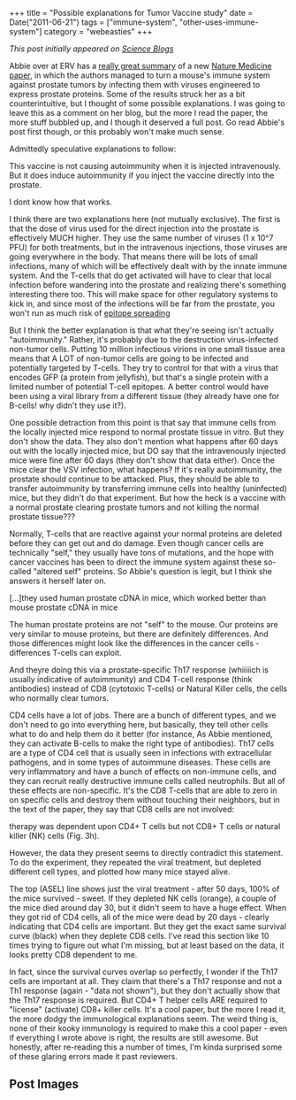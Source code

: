 +++
title = "Possible explanations for Tumor Vaccine study"
date = Date("2011-06-21")
tags = ["immune-system", "other-uses-immune-system"]
category = "webeasties"
+++

_This post initially appeared on [Science Blogs](http://scienceblogs.com/webeasties)_

Abbie over at ERV has a [really great summary](http://scienceblogs.com/erv/2011/06/viruses_and_prostate_cancer.php) of a new [Nature Medicine paper](http://www.nature.com/nm/journal/vaop/ncurrent/abs/nm.2390.html), in which the authors managed to turn a mouse's immune system against prostate tumors by infecting them with viruses engineered to express prostate proteins. Some of the results struck her as a bit counterintuitive, but I thought of some possible explanations. I was going to leave this as a comment on her blog, but the more I read the paper, the more stuff bubbled up, and I though it deserved a full post. Go read Abbie's post first though, or this probably won't make much sense.

Admittedly speculative explanations to follow:

This vaccine is not causing autoimmunity when it is injected intravenously. But it does induce autoimmunity if you inject the vaccine directly into the prostate.

I dont know how that works.

I think there are two explanations here (not mutually exclusive). The first is that the dose of virus used for the direct injection into the prostate is effectively MUCH higher. They use the same number of viruses (1 x 10^7 PFU) for both treatments, but in the intravenous injections, those viruses are going everywhere in the body. That means there will be lots of small infections, many of which will be effectively dealt with by the innate immune system. And the T-cells that do get activated will have to clear that local infection before wandering into the prostate and realizing there's something interesting there too. This will make space for other regulatory systems to kick in, and since most of the infections will be far from the prostate, you won't run as much risk of [epitope spreading](http://en.wikipedia.org/wiki/Molecular_mimicry#Epitope_spreading)

But I think the better explanation is that what they're seeing isn't actually "autoimmunity." Rather, it's probably due to the destruction virus-infected non-tumor cells. Putting 10 million infectious virions in one small tissue area means that A LOT of non-tumor cells are going to be infected and potentially targeted by T-cells. They try to control for that with a virus that encodes GFP (a protein from jellyfish), but that's a single protein with a limited number of potential T-cell epitopes. A better control would have been using a viral library from a different tissue (they already have one for B-cells! why didn't they use it?).

One possible detraction from this point is that say that immune cells from the locally injected mice respond to normal prostate tissue in vitro. But they don't show the data. They also don't mention what happens after 60 days out with the locally injected mice, but DO say that the intravenously injected mice were fine after 60 days (they don't show that data either). Once the mice clear the VSV infection, what happens? If it's really autoimmunity, the prostate should continue to be attacked. Plus, they should be able to transfer autoimmunity by transferring immune cells into healthy (uninfected) mice, but they didn't do that experiment.
 But how the heck is a vaccine with a normal prostate clearing prostate tumors and not killing the normal prostate tissue\?\?\?

Normally, T-cells that are reactive against your normal proteins are deleted before they can get out and do damage. Even though cancer cells are technically "self," they usually have tons of mutations, and the hope with cancer vaccines has been to direct the immune system against these so-called "altered self" proteins. So Abbie's question is legit, but I think she answers it herself later on.

[...]they used human prostate cDNA in mice, which worked better than mouse prostate cDNA in mice

The human prostate proteins are not "self" to the mouse. Our proteins are very similar to mouse proteins, but there are definitely differences. And those differences might look like the differences in the cancer cells - differences T-cells can exploit.

And theyre doing this via a prostate-specific Th17 response (whiiiiich is usually indicative of autoimmunity) and CD4 T-cell response (think antibodies) instead of CD8 (cytotoxic T-cells) or Natural Killer cells, the cells who normally clear tumors.

CD4 cells have a lot of jobs. There are a bunch of different types, and we don't need to go into everything here, but basically, they tell other cells what to do and help them do it better (for instance, As Abbie mentioned, they can activate B-cells to make the right type of antibodies). Th17 cells are a type of CD4 cell that is usually seen in infections with extracellular pathogens, and in some types of autoimmune diseases. These cells are very inflammatory and have a bunch of effects on non-immune cells, and they can recruit really destructive immune cells called neutrophils. But all of these effects are non-specific. 
It's the CD8 T-cells that are able to zero in on specific cells and destroy them without touching their neighbors, but in the text of the paper, they say that CD8 cells are not involved:

therapy was dependent upon CD4+ T cells but not CD8+ T cells or natural killer (NK) cells (Fig. 3h).

However, the data they present seems to directly contradict this statement. To do the experiment, they repeated the viral treatment, but depleted different cell types, and plotted how many mice stayed alive. 

The top (ASEL) line shows just the viral treatment - after 50 days, 100% of the mice survived - sweet. If they depleted NK cells (orange), a couple of the mice died around day 30, but it didn't seem to have a huge effect. When they got rid of CD4 cells, all of the mice were dead by 20 days - clearly indicating that CD4 cells are important. But they get the exact same survival curve (black) when they deplete CD8 cells. I've read this section like 10 times trying to figure out what I'm missing, but at least based on the data, it looks pretty CD8 dependent to me.

In fact, since the survival curves overlap so perfectly, I wonder if the Th17 cells are important at all. They claim that there's a Th17 response and not a Th1 response (again - "data not shown"), but they don't actually show that the Th17 response is required. But CD4+ T helper cells ARE required to "license" (activate) CD8+ killer cells. 
It's a cool paper, but the more I read it, the more dodgy the immunological explanations seem. The weird thing is, none of their kooky immunology is required to make this a cool paper - even if everything I wrote above is right, the results are still awesome. But honestly, after re-reading this a number of times, I'm kinda surprised some of these glaring errors made it past reviewers.

      
  

 ## Post Images


